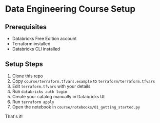 # Data Engineering Course Setup

## Prerequisites
- Databricks Free Edition account
- Terraform installed
- Databricks CLI installed

## Setup Steps
1. Clone this repo
2. Copy `course/terraform.tfvars.example` to `terraform/terraform.tfvars`
3. Edit `terraform.tfvars` with your details
4. Run `databricks auth login`
5. Create your catalog manually in Databricks UI
6. Run `terraform apply`
7. Open the notebook in `course/notebooks/01_getting_started.py`

That's it!